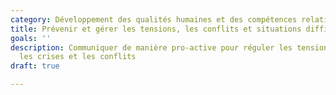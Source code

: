 ```yaml
---
category: Développement des qualités humaines et des compétences relationnelles
title: Prévenir et gérer les tensions, les conflits et situations difficiles
goals: ''
description: Communiquer de manière pro-active pour réguler les tensions et éviter
  les crises et les conflits
draft: true

---
```

